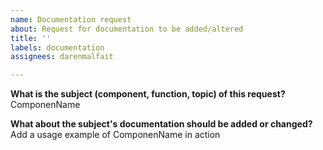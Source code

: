 ```yaml
---
name: Documentation request
about: Request for documentation to be added/altered
title: ''
labels: documentation
assignees: darenmalfait

---
```


**What is the subject (component, function, topic) of this request?**
ComponenName

**What about the subject's documentation should be added or changed?**
Add a usage example of ComponenName in action
